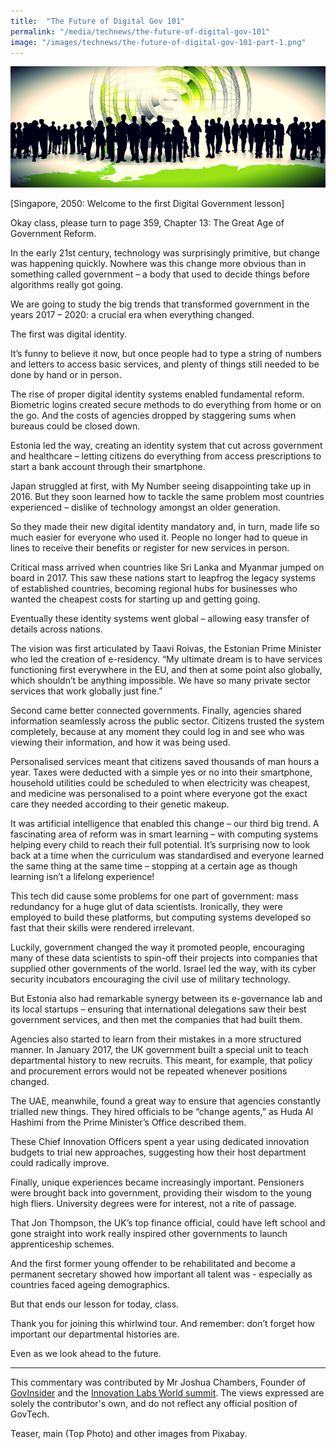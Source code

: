 ```yaml
---
title:  "The Future of Digital Gov 101"
permalink: "/media/technews/the-future-of-digital-gov-101"
image: "/images/technews/the-future-of-digital-gov-101-part-1.png"
---
```


![The Future of Digital Gov 101](/images/technews/the-future-of-digital-gov-101-part-1.png)

[Singapore, 2050: Welcome to the first Digital Government lesson]

Okay class, please turn to page 359, Chapter 13: The Great Age of Government Reform.

In the early 21st century, technology was surprisingly primitive, but change was happening quickly. Nowhere was this change more obvious than in something called government – a body that used to decide things before algorithms really got going.

We are going to study the big trends that transformed government in the years 2017 – 2020: a crucial era when everything changed.

The first was digital identity.

It’s funny to believe it now, but once people had to type a string of numbers and letters to access basic services, and plenty of things still needed to be done by hand or in person.

The rise of proper digital identity systems enabled fundamental reform. Biometric logins created secure methods to do everything from home or on the go. And the costs of agencies dropped by staggering sums when bureaus could be closed down.

Estonia led the way, creating an identity system that cut across government and healthcare – letting citizens do everything from access prescriptions to start a bank account through their smartphone.

Japan struggled at first, with My Number seeing disappointing take up in 2016. But they soon learned how to tackle the same problem most countries experienced – dislike of technology amongst an older generation.

So they made their new digital identity mandatory and, in turn, made life so much easier for everyone who used it. People no longer had to queue in lines to receive their benefits or register for new services in person.

Critical mass arrived when countries like Sri Lanka and Myanmar jumped on board in 2017. This saw these nations start to leapfrog the legacy systems of established countries, becoming regional hubs for businesses who wanted the cheapest costs for starting up and getting going.

Eventually these identity systems went global – allowing easy transfer of details across nations.

The vision was first articulated by Taavi Roivas, the Estonian Prime Minister who led the creation of e-residency. “My ultimate dream is to have services functioning first everywhere in the EU, and then at some point also globally, which shouldn’t be anything impossible. We have so many private sector services that work globally just fine.”

Second came better connected governments. Finally, agencies shared information seamlessly across the public sector. Citizens trusted the system completely, because at any moment they could log in and see who was viewing their information, and how it was being used.

Personalised services meant that citizens saved thousands of man hours a year. Taxes were deducted with a simple yes or no into their smartphone, household utilities could be scheduled to when electricity was cheapest, and medicine was personalised to a point where everyone got the exact care they needed according to their genetic makeup.

It was artificial intelligence that enabled this change – our third big trend. A fascinating area of reform was in smart learning – with computing systems helping every child to reach their full potential. It’s surprising now to look back at a time when the curriculum was standardised and everyone learned the same thing at the same time – stopping at a certain age as though learning isn’t a lifelong experience!

This tech did cause some problems for one part of government: mass redundancy for a huge glut of data scientists. Ironically, they were employed to build these platforms, but computing systems developed so fast that their skills were rendered irrelevant.

Luckily, government changed the way it promoted people, encouraging many of these data scientists to spin-off their projects into companies that supplied other governments of the world. Israel led the way, with its cyber security incubators encouraging the civil use of military technology.

But Estonia also had remarkable synergy between its e-governance lab and its local startups – ensuring that international delegations saw their best government services, and then met the companies that had built them.

Agencies also started to learn from their mistakes in a more structured manner. In January 2017, the UK government built a special unit to teach departmental history to new recruits. This meant, for example, that policy and procurement errors would not be repeated whenever positions changed.

The UAE, meanwhile, found a great way to ensure that agencies constantly trialled new things. They hired officials to be “change agents,” as Huda Al Hashimi from the Prime Minister’s Office described them.

These Chief Innovation Officers spent a year using dedicated innovation budgets to trial new approaches, suggesting how their host department could radically improve.

Finally, unique experiences became increasingly important. Pensioners were brought back into government, providing their wisdom to the young high fliers. University degrees were for interest, not a rite of passage.

That Jon Thompson, the UK’s top finance official, could have left school and gone straight into work really inspired other governments to launch apprenticeship schemes.

And the first former young offender to be rehabilitated and become a permanent secretary showed how important all talent was - especially as countries faced ageing demographics.

But that ends our lesson for today, class.

Thank you for joining this whirlwind tour. And remember: don’t forget how important our departmental histories are.  

Even as we look ahead to the future.

---

This commentary was contributed by Mr Joshua Chambers, Founder of [GovInsider](https://govinsider.asia/) and the [Innovation Labs World summit](https://www.innovationlabsworld.com/). The views expressed are solely the contributor's own, and do not reflect any official position of GovTech.

Teaser, main (Top Photo) and other images from Pixabay.
